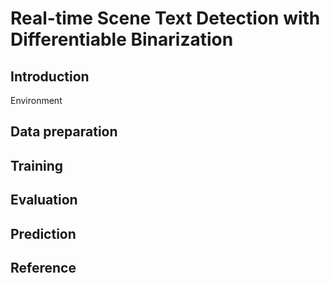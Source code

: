 # Real-time Scene Text Detection with Differentiable Binarization

## Introduction
Environment

## Data preparation

## Training

## Evaluation

## Prediction

## Reference

